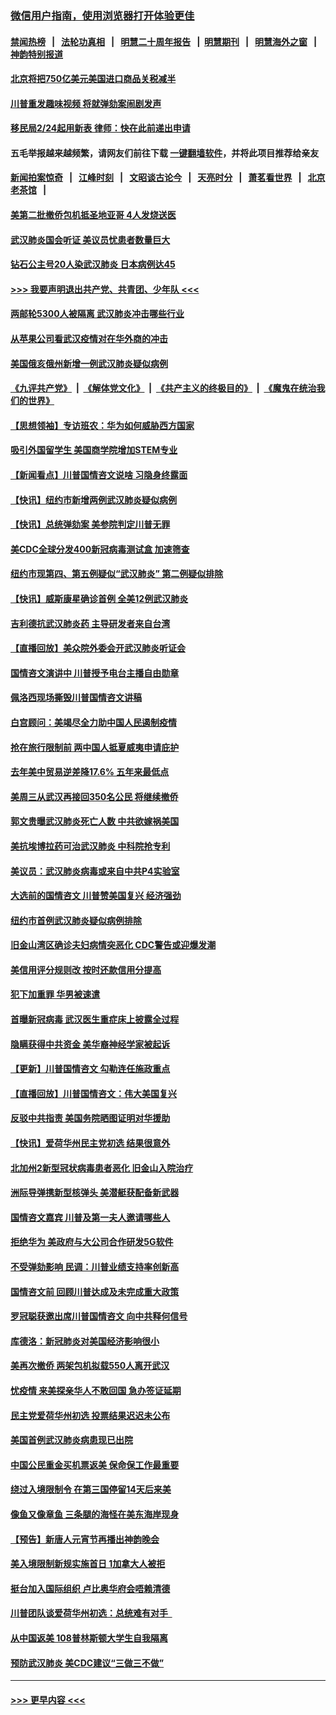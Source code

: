 ### [微信用户指南，使用浏览器打开体验更佳](https://github.com/gfw-breaker/banned-news1/blob/master/indexes/wechat-guide.md?t=0)
#### [禁闻热榜](热点新闻.md?t=0)  &nbsp;&nbsp;|&nbsp;&nbsp; [法轮功真相](https://github.com/gfw-breaker/truth/blob/master/README.md?t=0) &nbsp;&nbsp;|&nbsp;&nbsp; [明慧二十周年报告](https://github.com/gfw-breaker/mh-reports/blob/master/README.md?t=0) &nbsp;&nbsp;|&nbsp;&nbsp;[明慧期刊](https://github.com/gfw-breaker/mh-qikan) &nbsp;&nbsp;|&nbsp;&nbsp; [明慧海外之窗](https://github.com/gfw-breaker/mh-news/blob/master/README.md?t=0) &nbsp;&nbsp;|&nbsp;&nbsp; [神韵特别报道](https://github.com/gfw-breaker/mh-news/blob/master/shenyun.md?t=0)
#### [北京将把750亿美元美国进口商品关税减半](../pages/nsc412/n11848896.md?t=02062144) 
#### [川普重发趣味视频 将就弹劾案闹剧发声](../pages/nsc412/n11848715.md?t=02062144) 
#### [移民局2/24起用新表  律师：快在此前递出申请](../pages/nsc412/n11848220.md?t=02062144) 
#### 五毛举报越来越频繁，请网友们前往下载 [一键翻墙软件](https://github.com/gfw-breaker/ssr-accounts)，并将此项目推荐给亲友
#### [新闻拍案惊奇](https://github.com/gfw-breaker/banned-news1/blob/master/pages/link4.md) &nbsp;&nbsp;|&nbsp;&nbsp; [江峰时刻](https://github.com/gfw-breaker/banned-news1/blob/master/pages/link4.md) &nbsp;&nbsp;|&nbsp;&nbsp; [文昭谈古论今](https://github.com/gfw-breaker/banned-news1/blob/master/pages/link4.md) &nbsp;&nbsp;|&nbsp;&nbsp; [天亮时分](https://github.com/gfw-breaker/banned-news1/blob/master/pages/link4.md) &nbsp;&nbsp;|&nbsp;&nbsp; [萧茗看世界](https://github.com/gfw-breaker/banned-news1/blob/master/pages/link4.md) &nbsp;&nbsp;|&nbsp;&nbsp; [北京老茶馆](https://github.com/gfw-breaker/banned-news1/blob/master/pages/link4.md) &nbsp;&nbsp;|&nbsp;&nbsp; 
#### [美第二批撤侨包机抵圣地亚哥 4人发烧送医](../pages/nsc412/n11847923.md?t=02062144) 
#### [武汉肺炎国会听证 美议员忧患者数量巨大](../pages/nsc412/n11844851.md?t=02062144) 
#### [钻石公主号20人染武汉肺炎 日本病例达45](../pages/nsc412/n11847823.md?t=02062144) 
#### [>>> 我要声明退出共产党、共青团、少年队 <<<](https://github.com/begood0513/goodnews/blob/master/quit/letter.md) 
#### [两邮轮5300人被隔离 武汉肺炎冲击哪些行业](../pages/nsc412/n11847456.md?t=02062144) 
#### [从苹果公司看武汉疫情对在华外商的冲击](../pages/nsc412/n11847586.md?t=02062144) 
#### [美国俄亥俄州新增一例武汉肺炎疑似病例](../pages/nsc412/n11847714.md?t=02062144) 
#### [《九评共产党》](https://github.com/begood0513/9ping.md/blob/master/README.md) &nbsp;|&nbsp; [《解体党文化》](../../../../jtdwh.md/blob/master/README.md)  &nbsp;|&nbsp; [《共产主义的终极目的》](../../../../gczydzjmd.md/blob/master/README.md) &nbsp;|&nbsp; [《魔鬼在统治我们的世界》](../../../../mgztzwmdsj.md/blob/master/README.md) 
#### [【思想领袖】专访班农：华为如何威胁西方国家](../pages/nsc412/n11847306.md?t=02062144) 
#### [吸引外国留学生 美国商学院增加STEM专业](../pages/nsc412/n11847417.md?t=02062144) 
#### [【新闻看点】川普国情咨文说啥 习隐身终露面](../pages/nsc412/n11847016.md?t=02062144) 
#### [【快讯】纽约市新增两例武汉肺炎疑似病例](../pages/nsc412/n11847250.md?t=02062144) 
#### [【快讯】总统弹劾案 美参院判定川普无罪](../pages/nsc412/n11847316.md?t=02062144) 
#### [美CDC全球分发400新冠病毒测试盒 加速筛查](../pages/nsc412/n11847260.md?t=02062144) 
#### [纽约市现第四、第五例疑似“武汉肺炎”   第二例疑似排除](../pages/nsc412/n11847332.md?t=02062144) 
#### [【快讯】威斯康星确诊首例 全美12例武汉肺炎](../pages/nsc412/n11847162.md?t=02062144) 
#### [吉利德抗武汉肺炎药 主导研发者来自台湾](../pages/nsc412/n11847064.md?t=02062144) 
#### [【直播回放】美众院外委会开武汉肺炎听证会](../pages/nsc412/n11846727.md?t=02062144) 
#### [国情咨文演讲中 川普授予电台主播自由勋章](../pages/nsc412/n11846815.md?t=02062144) 
#### [佩洛西现场撕毁川普国情咨文讲稿](../pages/nsc412/n11846724.md?t=02062144) 
#### [白宫顾问：美竭尽全力助中国人民遏制疫情](../pages/nsc412/n11846756.md?t=02062144) 
#### [抢在旅行限制前 两中国人抵夏威夷申请庇护](../pages/nsc412/n11846866.md?t=02062144) 
#### [去年美中贸易逆差降17.6% 五年来最低点](../pages/nsc412/n11846755.md?t=02062144) 
#### [美周三从武汉再接回350名公民 将继续撤侨](../pages/nsc412/n11846705.md?t=02062144) 
#### [郭文贵曝武汉肺炎死亡人数 中共欲嫁祸美国](../pages/nsc412/n11846240.md?t=02062144) 
#### [美抗埃博拉药可治武汉肺炎 中科院抢专利](../pages/nsc412/n11846409.md?t=02062144) 
#### [美议员：武汉肺炎病毒或来自中共P4实验室](../pages/nsc412/n11846043.md?t=02062144) 
#### [大选前的国情咨文 川普赞美国复兴 经济强劲](../pages/nsc412/n11845526.md?t=02062144) 
#### [纽约市首例武汉肺炎疑似病例排除](../pages/nsc412/n11844989.md?t=02062144) 
#### [旧金山湾区确诊夫妇病情突恶化 CDC警告或迎爆发潮](../pages/nsc412/n11845730.md?t=02062144) 
#### [美信用评分规则改  按时还款信用分提高](../pages/nsc412/n11845488.md?t=02062144) 
#### [犯下加重罪 华男被速遣](../pages/nsc412/n11845476.md?t=02062144) 
#### [首曝新冠病毒 武汉医生重症床上披露全过程](../pages/nsc412/n11845150.md?t=02062144) 
#### [隐瞒获得中共资金 美华裔神经学家被起诉](../pages/nsc412/n11844879.md?t=02062144) 
#### [【更新】川普国情咨文 勾勒连任施政重点](../pages/nsc412/n11845223.md?t=02062144) 
#### [【直播回放】川普国情咨文：伟大美国复兴](../pages/nsc412/n11842079.md?t=02062144) 
#### [反驳中共指责 美国务院晒图证明对华援助](../pages/nsc412/n11844859.md?t=02062144) 
#### [【快讯】爱荷华州民主党初选 结果很意外](../pages/nsc412/n11844878.md?t=02062144) 
#### [北加州2新型冠状病毒患者恶化 旧金山入院治疗](../pages/nsc412/n11844842.md?t=02062144) 
#### [洲际导弹携新型核弹头 美潜艇获配备新武器](../pages/nsc412/n11844680.md?t=02062144) 
#### [国情咨文嘉宾 川普及第一夫人邀请哪些人](../pages/nsc412/n11844712.md?t=02062144) 
#### [拒绝华为 美政府与大公司合作研发5G软件](../pages/nsc412/n11844625.md?t=02062144) 
#### [不受弹劾影响 民调：川普业绩支持率创新高](../pages/nsc412/n11844622.md?t=02062144) 
#### [国情咨文前 回顾川普达成及未完成重大政策](../pages/nsc412/n11844581.md?t=02062144) 
#### [罗冠聪获邀出席川普国情咨文 向中共释何信号](../pages/nsc412/n11844355.md?t=02062144) 
#### [库德洛：新冠肺炎对美国经济影响很小](../pages/nsc412/n11844418.md?t=02062144) 
#### [美再次撤侨 两架包机拟载550人离开武汉](../pages/nsc412/n11844407.md?t=02062144) 
#### [忧疫情 来美探亲华人不敢回国 急办签证延期](../pages/nsc412/n11843344.md?t=02062144) 
#### [民主党爱荷华州初选 投票结果迟迟未公布](../pages/nsc412/n11844207.md?t=02062144) 
#### [美国首例武汉肺炎病患现已出院](../pages/nsc412/n11842740.md?t=02062144) 
#### [中国公民重金买机票返美 保命保工作最重要](../pages/nsc412/n11843282.md?t=02062144) 
#### [绕过入境限制令  在第三国停留14天后来美](../pages/nsc412/n11843341.md?t=02062144) 
#### [像鱼又像章鱼 三条腿的海怪在美东海岸现身](../pages/nsc412/n11843092.md?t=02062144) 
#### [【预告】新唐人元宵节再播出神韵晚会](../pages/nsc412/n11843192.md?t=02062144) 
#### [美入境限制新规实施首日 1加拿大人被拒](../pages/nsc412/n11843058.md?t=02062144) 
#### [挺台加入国际组织 卢比奥华府会唔赖清德](../pages/nsc412/n11843023.md?t=02062144) 
#### [川普团队谈爱荷华州初选：总统难有对手  ](../pages/nsc412/n11842867.md?t=02062144) 
#### [从中国返美 108普林斯顿大学生自我隔离](../pages/nsc412/n11842714.md?t=02062144) 
#### [预防武汉肺炎 美CDC建议“三做三不做”](../pages/nsc412/n11842700.md?t=02062144) 

----
#### [ >>> 更早内容 <<< ](../indexes/nsc412-earlier.md)
